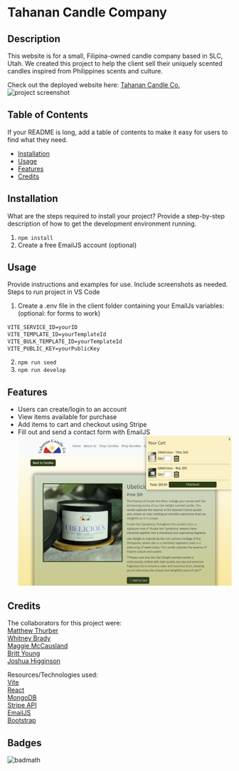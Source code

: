 # Tahanan Candle Company

## Description
This website is for a small, Filipina-owned candle company based in SLC, Utah. We created this project to help the client sell their uniquely scented candles inspired from Philippines scents and culture.  

Check out the deployed website here: [Tahanan Candle Co.](https://tahanancandleco.onrender.com/)  
![project screenshot](./project-screenshot.png)  

## Table of Contents
If your README is long, add a table of contents to make it easy for users to find what they need.

- [Installation](#installation)
- [Usage](#usage)
- [Features](#features)
- [Credits](#credits)

## Installation
What are the steps required to install your project? Provide a step-by-step description of how to get the development environment running. 
1. ```npm install```
2. Create a free EmailJS account (optional)

## Usage
Provide instructions and examples for use. Include screenshots as needed. 
Steps to run project in VS Code  
1. Create a .env file in the client folder containing your EmailJs variables: (optional: for forms to work)  
```
VITE_SERVICE_ID=yourID
VITE_TEMPLATE_ID=yourTemplateId
VITE_BULK_TEMPLATE_ID=yourTemplateId
VITE_PUBLIC_KEY=yourPublicKey
```
2. ```npm run seed```  
3. ```npm run develop```

## Features
- Users can create/login to an account
- View items available for purchase
- Add items to cart and checkout using Stripe
- Fill out and send a contact form with EmailJS
![project screenshot](./project-cart-screenshot.png)  


## Credits
The collaborators for this project were:  
[Matthew Thurber](https://github.com/mjthurber)  
[Whitney Brady](https://github.com/whitbreezy)  
[Maggie McCausland](https://github.com/maggiemcc)  
[Britt Young](https://github.com/britt-young)  
[Joshua Higginson](https://github.com/joshhigg)  

Resources/Technologies used:  
[Vite](https://vitejs.dev/)  
[React](https://react.dev/)  
[MongoDB](https://www.mongodb.com/cloud/atlas/lp/try4?utm_source=google&utm_campaign=search_gs_pl_evergreen_atlas_core_retarget-brand_gic-null_amers-us-ca_ps-all_desktop_eng_lead&utm_term=mongodb&utm_medium=cpc_paid_search&utm_ad=e&utm_ad_campaign_id=14291004479&adgroup=128837427347&cq_cmp=14291004479&gad_source=1&gclid=CjwKCAiA2pyuBhBKEiwApLaIO0HgUGyKWTUCayi8S-rPK1kT-YgZnI8Qeyho2lEpH_lRDzd1RhmP5RoCtUgQAvD_BwE)  
[Stripe API](https://stripe.com/?utm_campaign=US_en_Search_Brand_Stripe_EXA-20839462206&utm_medium=cpc&utm_source=google&ad_content=683853401230&utm_term=stripe&utm_matchtype=e&utm_adposition=&utm_device=c&gclid=CjwKCAiAq4KuBhA6EiwArMAw1B2GTnrG-Diq8pq2zqL69774qetU9jgaNNUojmnhZzAUoF8WQdOv-xoC1DgQAvD_BwE)  
[EmailJS](https://www.emailjs.com/)  
[Bootstrap](https://getbootstrap.com/)


## Badges
![badmath](https://img.shields.io/github/languages/top/lernantino/badmath)
